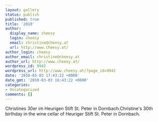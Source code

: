 ```yaml
---
layout: gallery
status: publish
published: true
title: '2010'
author:
  display_name: cheesy
  login: cheesy
  email: christine@cheesy.at
  url: http://www.cheesy.at/
author_login: cheesy
author_email: christine@cheesy.at
author_url: http://www.cheesy.at/
wordpress_id: 9942
wordpress_url: http://www.cheesy.at/?page_id=9942
date: '2010-03-03 17:43:22 +0000'
date_gmt: '2010-03-03 16:43:22 +0000'
categories:
- Uncategorized
comments: []
---
```

<!--:de-->Christines 30er im Heurigen Stift St. Peter in Dornbach.<!--:--><!--:en-->Christine's 30th birthday in the wine cellar of Heuriger Stift St. Peter in Dornbach.<!--:-->
